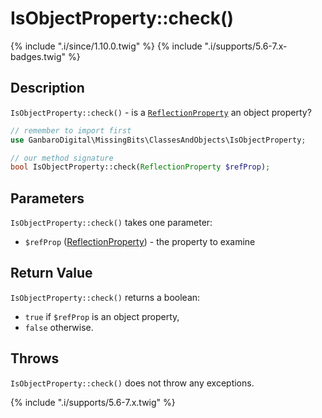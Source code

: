 # IsObjectProperty::check()

{% include ".i/since/1.10.0.twig" %}
{% include ".i/supports/5.6-7.x-badges.twig" %}

## Description

`IsObjectProperty::check()` - is a [`ReflectionProperty`](http://www.php.net/ReflectionProperty) an object property?

```php
// remember to import first
use GanbaroDigital\MissingBits\ClassesAndObjects\IsObjectProperty;

// our method signature
bool IsObjectProperty::check(ReflectionProperty $refProp);
```

## Parameters

`IsObjectProperty::check()` takes one parameter:

* `$refProp` ([ReflectionProperty](http://www.php.net/ReflectionProperty)) - the property to examine

## Return Value

`IsObjectProperty::check()` returns a boolean:

* `true` if `$refProp` is an object property,
* `false` otherwise.

## Throws

`IsObjectProperty::check()` does not throw any exceptions.

{% include ".i/supports/5.6-7.x.twig" %}
